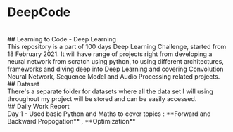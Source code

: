 # DeepCode
</br>
## Learning to Code - Deep Learning
</br>
This repository is a part of 100 days Deep Learning Challenge, started from 18 February 2021. It will have range of projects right from developing a neural network from scratch using python, to using different architectures, frameworks and diving deep into Deep Learning and covering Convolution Neural Network, Sequence Model and Audio Processing related projects. 
</br>
## Dataset
</br>
There's a separate folder for datasets where all the data set I will using throughout my project will be stored and can be easily accessed.
</br>
## Daily Work Report
</br>
Day 1 - Used basic Python and Maths to cover topics : **Forward and Backward Propogation** , **Optimization**
